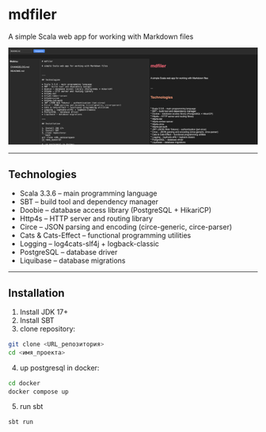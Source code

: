 # mdfiler

A simple Scala web app for working with Markdown files

![img](doc/images/ui0.0.1.png)

---

## Technologies

* Scala 3.3.6 – main programming language
* SBT – build tool and dependency manager
* Doobie – database access library (PostgreSQL + HikariCP)
* Http4s – HTTP server and routing library
* Circe – JSON parsing and encoding (circe-generic, circe-parser)
* Cats & Cats-Effect – functional programming utilities
* Logging – log4cats-slf4j + logback-classic
* PostgreSQL – database driver
* Liquibase – database migrations

---

## Installation

1. Install JDK 17+
2. Install SBT
3. clone repository:
```bash
git clone <URL_репозитория>
cd <имя_проекта>
```
4. up postgresql in docker:
```bash
cd docker
docker compose up
```
5. run sbt
```bash
sbt run
```
